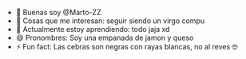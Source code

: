 - 👋 Buenas soy @Marto-ZZ
- 👀 Cosas que me interesan: seguir siendo un virgo compu
- 🌱 Actualmente estoy aprendiendo: todo jaja xd
- 😄 Pronombres: Soy una empanada de jamon y queso
- ⚡ Fun fact: Las cebras son negras con rayas blancas, no al reves 🤓

<!---
Marto-ZZ/Marto-ZZ is a ✨ special ✨ repository because its `README.md` (this file) appears on your GitHub profile.
You can click the Preview link to take a look at your changes.
--->
